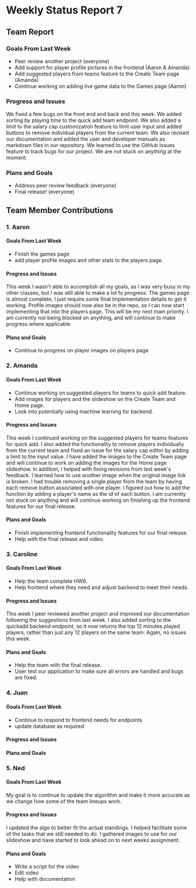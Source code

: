# Weekly Status Report 7

## Team Report
### Goals From Last Week
- Peer review another project (everyone)
- Add support for player profile pictures in the frontend (Aaron & Amanda)
- Add suggested players from teams feature to the Create Team page (Amanda)
- Continue working on adding live game data to the Games page (Aaron)

### Progress and Issues
We fixed a few bugs on the front end and back end this week. We added sorting by playing time to the quick add team endpoint. We also added a limit to the salary cap customization feature to limit user input and added buttons to remove individual players from the current team. We also revised our documentation and added the user and developer manuals as markdown files in our repository. We learned to use the GitHub Issues feature to track bugs for our project. We are not stuck on anything at the moment.

### Plans and Goals
- Address peer review feedback (everyone)
- Final release! (everyone)

## Team Member Contributions
### 1. Aaron
#### Goals From Last Week
- Finish the games page
- add player profile images and other stats to the players page.

#### Progress and Issues
This week I wasn't able to accomplish all my goals, as I was very busy in my other classes, but I was still able to make a lot fo progress. The games page is almost complete, I just require some final implementation details to get it working. Profile images should now also be in the repo, so I can now start implementing that into the players page. This will be my next main priority. I am currently not being blocked on anything, and will continue to make progress where applicable

#### Plans and Goals
- Continue to progress on player images on players page

### 2. Amanda
#### Goals From Last Week
- Continue working on suggested players for teams to quick add feature.
- Add images for players and the slideshow on the Create Team and Home page.
- Look into potentially using machine learning for backend.

#### Progress and Issues
This week I continued working on the suggested players for teams features for quick add. I also added the functionality to remove players individually from the current team and fixed an issue for the salary cap editor by adding a limit to the input value. I have added the images to the Create Team page and will continue to work on adding the images for the Home page slideshow. In addition, I helped with fixing revisions from last week's feedback. I learned how to use another image when the original image link is broken. I had trouble removing a single player from the team by having each remove button associated with one player. I figured out how to add the function by adding a player's name as the id of each button. I am currently not stuck on anything and will continue working on finishing up the frontend features for our final release.

#### Plans and Goals
- Finish implementing frontend functionality features for our final release.
- Help with the final release and video.

### 3. Caroline
#### Goals From Last Week
- Help the team complete HW8.
- Help frontend where they need and adjust backend to meet their needs.

#### Progress and Issues
This week I peer reviewed another project and improved our documentation following the suggestions from last week. I also added sorting to the quickadd backend endpoint, so it now returns the top 12 minutes played players, rather than just any 12 players on the same team. Again, no issues this week.

#### Plans and Goals
- Help the team with the final release.
- User test our application to make sure all errors are handled and bugs are fixed.


### 4. Juan
#### Goals From Last Week
- Continue to respond to frontend needs for endpoints
- update database as required

#### Progress and Issues


#### Plans and Goals


### 5. Ned
#### Goals From Last Week
My goal is to continue to update the algorithm and make it more accurate as we change how some of the team lineups work.

#### Progress and Issues
I updated the algo to better fit the actual standings. I helped facilitate some of the tasks that we still needed to do. I gathered images
to use for our slideshow and have started to look ahead on to next weeks assignment.


#### Plans and Goals
- Write a script for the video
- Edit video
- Help with documentation
